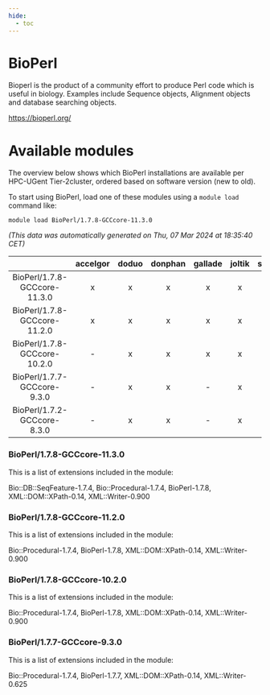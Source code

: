 ```yaml
---
hide:
  - toc
---
```


BioPerl
=======


Bioperl is the product of a community effort to produce Perl code which is useful in biology. Examples include Sequence objects, Alignment objects and database searching objects.

https://bioperl.org/
# Available modules


The overview below shows which BioPerl installations are available per HPC-UGent Tier-2cluster, ordered based on software version (new to old).

To start using BioPerl, load one of these modules using a `module load` command like:

```shell
module load BioPerl/1.7.8-GCCcore-11.3.0
```

*(This data was automatically generated on Thu, 07 Mar 2024 at 18:35:40 CET)*  

| |accelgor|doduo|donphan|gallade|joltik|skitty|
| :---: | :---: | :---: | :---: | :---: | :---: | :---: |
|BioPerl/1.7.8-GCCcore-11.3.0|x|x|x|x|x|x|
|BioPerl/1.7.8-GCCcore-11.2.0|x|x|x|x|x|x|
|BioPerl/1.7.8-GCCcore-10.2.0|-|x|x|x|x|x|
|BioPerl/1.7.7-GCCcore-9.3.0|-|x|x|-|x|x|
|BioPerl/1.7.2-GCCcore-8.3.0|-|x|x|-|x|x|


### BioPerl/1.7.8-GCCcore-11.3.0

This is a list of extensions included in the module:

Bio::DB::SeqFeature-1.7.4, Bio::Procedural-1.7.4, BioPerl-1.7.8, XML::DOM::XPath-0.14, XML::Writer-0.900

### BioPerl/1.7.8-GCCcore-11.2.0

This is a list of extensions included in the module:

Bio::Procedural-1.7.4, BioPerl-1.7.8, XML::DOM::XPath-0.14, XML::Writer-0.900

### BioPerl/1.7.8-GCCcore-10.2.0

This is a list of extensions included in the module:

Bio::Procedural-1.7.4, BioPerl-1.7.8, XML::DOM::XPath-0.14, XML::Writer-0.900

### BioPerl/1.7.7-GCCcore-9.3.0

This is a list of extensions included in the module:

Bio::Procedural-1.7.4, BioPerl-1.7.7, XML::DOM::XPath-0.14, XML::Writer-0.625